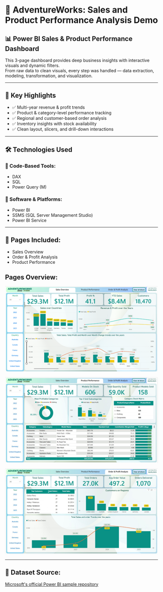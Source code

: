 # 🚀 AdventureWorks: Sales and Product Performance Analysis Demo

## 📊 Power BI Sales & Product Performance Dashboard

This 3-page dashboard provides deep business insights with interactive visuals and dynamic filters.  
From raw data to clean visuals, every step was handled — data extraction, modeling, transformation, and visualization.

---

## 🎯 Key Highlights

- ✅ Multi-year revenue & profit trends
- ✅ Product & category-level performance tracking
- ✅ Regional and customer-based order analysis
- ✅ Inventory insights with stock availability
- ✅ Clean layout, slicers, and drill-down interactions

---

## 🛠️ Technologies Used

### 🔹 Code-Based Tools:

- DAX
- SQL
- Power Query (M)

### 🔹 Software & Platforms:

- Power BI
- SSMS (SQL Server Management Studio)
- Power BI Service

---

## 📁 Pages Included:

- Sales Overview
- Order & Profit Analysis
- Product Performance

## Pages Overview:

![Sales Overview](/Pages/1-SalesOverview.png)

![Product Performance](Pages/2-ProductPerformance.jpg)

![Order & Profit](/Pages/3-Order&Profit.jpg)

---

## 🔗 Dataset Source:

[Microsoft's official Power BI sample repository](https://github.com/microsoft/powerbi-desktop-samples/tree/main/DAX)
